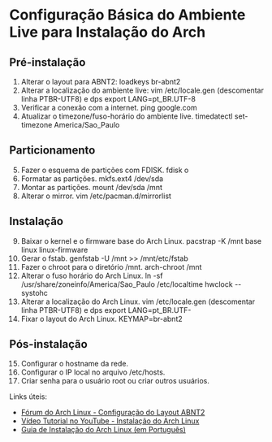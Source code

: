 # Configuração Básica do Ambiente Live para Instalação do Arch

## Pré-instalação
1. Alterar o layout para ABNT2: loadkeys br-abnt2 
2. Alterar a localização do ambiente live: vim /etc/locale.gen (descomentar linha PTBR-UTF8) e dps export LANG=pt_BR.UTF-8
3. Verificar a conexão com a internet. ping google.com
4. Atualizar o timezone/fuso-horário do ambiente live. timedatectl set-timezone America/Sao_Paulo

## Particionamento
5. Fazer o esquema de partições com FDISK. fdisk o
6. Formatar as partições. mkfs.ext4 /dev/sda
7. Montar as partições. mount /dev/sda /mnt
8. Alterar o mirror. vim /etc/pacman.d/mirrorlist 
## Instalação
9. Baixar o kernel e o firmware base do Arch Linux. pacstrap -K /mnt base linux linux-firmware
10. Gerar o fstab. genfstab -U /mnt >> /mnt/etc/fstab
11. Fazer o chroot para o diretório /mnt. arch-chroot /mnt
12. Alterar o fuso horário do Arch Linux. ln -sf /usr/share/zoneinfo/America/Sao_Paulo /etc/localtime hwclock --systohc
13. Alterar a localização do Arch Linux. vim /etc/locale.gen (descomentar linha PTBR-UTF8) e dps export LANG=pt_BR.UTF-
14. Fixar o layout do Arch Linux. KEYMAP=br-abnt2

## Pós-instalação
15. Configurar o hostname da rede.
16. Configurar o IP local no arquivo /etc/hosts.
17. Criar senha para o usuário root ou criar outros usuários.

Links úteis:
- [Fórum do Arch Linux - Configuração do Layout ABNT2](https://bbs.archlinux.org/viewtopic.php?id=225407)
- [Vídeo Tutorial no YouTube - Instalação do Arch Linux](https://youtu.be/4orYC5ARfn8?si=InYiFS8E6tPLKyfn)
- [Guia de Instalação do Arch Linux (em Português)](https://wiki.archlinux.org/title/Installation_guide_(Portugu%C3%AAs)#Chroot)
